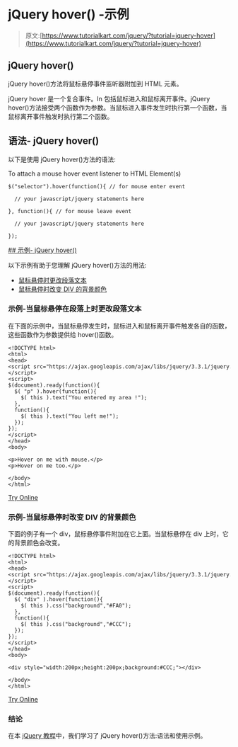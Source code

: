 # jQuery hover() -示例

> 原文:[https://www.tutorialkart.com/jquery/?tutorial=jquery-hover](https://www.tutorialkart.com/jquery/?tutorial=jquery-hover)

## jQuery hover()

jQuery hover()方法将鼠标悬停事件监听器附加到 HTML 元素。

jQuery hover 是一个复合事件。In 包括鼠标进入和鼠标离开事件。jQuery hover()方法接受两个函数作为参数。当鼠标进入事件发生时执行第一个函数，当鼠标离开事件触发时执行第二个函数。

## 语法- jQuery hover()

以下是使用 jQuery hover()方法的语法:

To attach a mouse hover event listener to HTML Element(s)

```
$("selector").hover(function(){ // for mouse enter event

  // your javascript/jquery statements here

}, function(){ // for mouse leave event

  // your javascript/jquery statements here

});
```

 <ins class="adsbygoogle" style="display:block" data-ad-client="ca-pub-8595878917823362" data-ad-slot="4118588382" data-ad-format="auto" data-full-width-responsive="true">## 示例- jQuery hover()

以下示例有助于您理解 jQuery hover()方法的用法:

*   [鼠标悬停时更改段落文本](#example_1)
*   [鼠标悬停时改变 DIV 的背景颜色](#example_2)

### 示例-当鼠标悬停在段落上时更改段落文本

在下面的示例中，当鼠标悬停发生时，鼠标进入和鼠标离开事件触发各自的函数，这些函数作为参数提供给 hover()函数。

```
<!DOCTYPE html>
<html>
<head>
<script src="https://ajax.googleapis.com/ajax/libs/jquery/3.3.1/jquery.min.js"></script>
<script>
$(document).ready(function(){
  $( "p" ).hover(function(){
    $( this ).text("You entered my area !");
  },
  function(){
    $( this ).text("You left me!");
  }); 
});
</script>
</head>
<body>

<p>Hover on me with mouse.</p>
<p>Hover on me too.</p>

</body>
</html>

```

[Try Online](https://www.tutorialkart.com/try-jquery-online.php/?example=jquery-hover-1)

### 示例-当鼠标悬停时改变 DIV 的背景颜色

下面的例子有一个 div，鼠标悬停事件附加在它上面。当鼠标悬停在 div 上时，它的背景颜色会改变。

```
<!DOCTYPE html>
<html>
<head>
<script src="https://ajax.googleapis.com/ajax/libs/jquery/3.3.1/jquery.min.js"></script>
<script>
$(document).ready(function(){
  $( "div" ).hover(function(){
    $( this ).css("background","#FA0");
  },
  function(){
    $( this ).css("background","#CCC");
  }); 
});
</script>
</head>
<body>

<div style="width:200px;height:200px;background:#CCC;"></div>

</body>
</html>

```

[Try Online](https://www.tutorialkart.com/try-jquery-online.php/?example=jquery-hover-2)

### 结论

在本 [jQuery 教程](https://www.tutorialkart.com/jquery/)中，我们学习了 jQuery hover()方法:语法和使用示例。</ins>